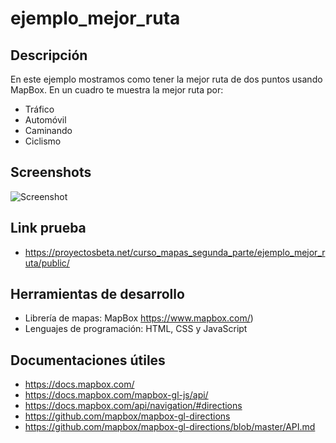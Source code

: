 # ejemplo_mejor_ruta

## Descripción
En este ejemplo mostramos como tener la mejor ruta de dos puntos usando MapBox.
En un cuadro te muestra la mejor ruta por:
* Tráfico
* Automóvil
* Caminando
* Ciclismo

## Screenshots
![Screenshot](sreenshots/EjemploRutaEntreDosPuntos.png)

## Link prueba
* https://proyectosbeta.net/curso_mapas_segunda_parte/ejemplo_mejor_ruta/public/

## Herramientas de desarrollo
* Librería de mapas: MapBox https://www.mapbox.com/)
* Lenguajes de programación: HTML, CSS y JavaScript

## Documentaciones útiles
* https://docs.mapbox.com/
* https://docs.mapbox.com/mapbox-gl-js/api/
* https://docs.mapbox.com/api/navigation/#directions
* https://github.com/mapbox/mapbox-gl-directions
* https://github.com/mapbox/mapbox-gl-directions/blob/master/API.md
